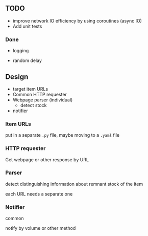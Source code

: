 ## TODO

- improve network IO efficiency by using coroutines (async IO)
- Add unit tests

### Done

- logging

- random delay

## Design

- target item URLs
- Common HTTP requester
- Webpage parser (individual)
  - detect stock
- notifier

### Item URLs

put in a separate `.py` file, maybe moving to a `.yaml` file

### HTTP requester

Get webpage or other response by URL

### Parser

detect distinguishing information about remnant stock of the item

each URL needs a separate one

### Notifier

common

notify by volume or other method